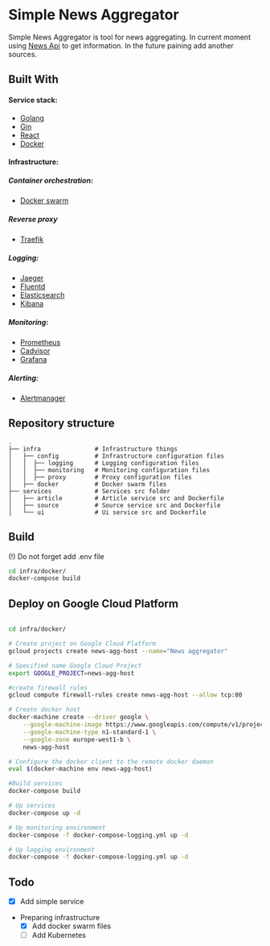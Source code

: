 # Simple News Aggregator

Simple News Aggregator is tool for news aggregating. 
In current moment using [News Api](https://newsapi.org/) to get information.
In the future paining add another sources.

## Built With

#### Service stack:
- [Golang]()
- [Gin]()
- [React]()
- [Docker]()

#### Infrastructure:

##### Container orchestration:
- [Docker swarm]()

##### Reverse proxy
- [Traefik]()

##### Logging:
- [Jaeger]()
- [Fluentd]()
- [Elasticsearch]()
- [Kibana]()

##### Monitoring:
- [Prometheus]()
- [Cadvisor]()
- [Grafana]()

##### Alerting:
- [Alertmanager]()


## Repository structure

    .
    ├── infra               # Infrastructure things
    │   ├── config          # Infrastructure configuration files
    │   │  ├── logging      # Logging configuration files
    │   │  ├── monitoring   # Monitoring configuration files
    │   │  ├── proxy        # Proxy configuration files
    │   ├── docker          # Docker swarm files
    ├── services            # Services src folder
    │   ├── article         # Article service src and Dockerfile
    │   ├── source          # Source service src and Dockerfile
    │   └── ui              # Ui service src and Dockerfile

## Build

(!) Do not forget add .env file

```bash
cd infra/docker/
docker-compose build
```

## Deploy on Google Cloud Platform

```bash

cd infra/docker/

# Create project on Google Cloud Platform
gcloud projects create news-agg-host --name="News aggregator"

# Specified name Google Cloud Project 
export GOOGLE_PROJECT=news-agg-host

#create firewall rules
gcloud compute firewall-rules create news-agg-host --allow tcp:80

# Create docker host
docker-machine create --driver google \
    --google-machine-image https://www.googleapis.com/compute/v1/projects/ubuntu-os-cloud/global/images/family/ubuntu-1604-lts \
    --google-machine-type n1-standard-1 \
    --google-zone europe-west1-b \
    news-agg-host

# Configure the docker client to the remote docker daemon
eval $(docker-machine env news-agg-host)

#Build services
docker-compose build

# Up services
docker-compose up -d

# Up monitoring environment
docker-compose -f docker-compose-logging.yml up -d

# Up logging environment
docker-compose -f docker-compose-logging.yml up -d
```

## Todo
- [x] Add simple service
- Preparing infrastructure
  - [x] Add docker swarm files
  - [ ] Add Kubernetes 
